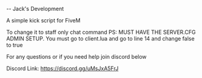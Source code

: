 -- Jack's Development

A simple kick script for FiveM

To change it to staff only chat command PS: MUST HAVE THE SERVER.CFG ADMIN SETUP. You must go to client.lua and go to line 14 and change false to true 

For any questions or if you need help join discord below

Discord Link: https://discord.gg/uMsJxA5FrJ